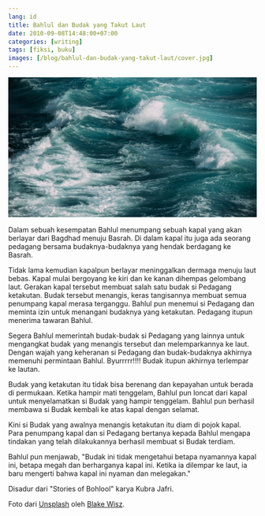 ```yaml
---
lang: id
title: Bahlul dan Budak yang Takut Laut
date: 2010-09-08T14:48:00+07:00
categories: [writing]
tags: [fiksi, buku]
images: [/blog/bahlul-dan-budak-yang-takut-laut/cover.jpg]
---
```

![Bahlul dan Budak yang Takut Laut](cover.jpg)

Dalam sebuah kesempatan Bahlul menumpang sebuah kapal yang akan berlayar dari Bagdhad menuju Basrah. Di dalam kapal itu juga ada seorang pedagang bersama budaknya-budaknya yang hendak berdagang ke Basrah.

Tidak lama kemudian kapalpun berlayar meninggalkan dermaga menuju laut bebas. Kapal mulai bergoyang ke kiri dan ke kanan dihempas gelombang laut. Gerakan kapal tersebut membuat salah satu budak si Pedagang ketakutan. Budak tersebut menangis, keras tangisannya membuat semua penumpang kapal merasa terganggu. Bahlul pun menemui si Pedagang dan meminta izin untuk menangani budaknya yang ketakutan. Pedagang itupun menerima tawaran Bahlul.

Segera Bahlul memerintah budak-budak si Pedagang yang lainnya untuk mengangkat budak yang menangis tersebut dan melemparkannya ke laut. Dengan wajah yang keheranan si Pedagang dan budak-budaknya akhirnya memenuhi permintaan Bahlul. Byurrrrr!!!! Budak itupun akhirnya terlempar ke lautan.

Budak yang ketakutan itu tidak bisa berenang dan kepayahan untuk berada di permukaan. Ketika hampir mati tenggelam, Bahlul pun loncat dari kapal untuk menyelamatkan si Budak yang hampir tenggelam. Bahlul pun berhasil membawa si Budak kembali ke atas kapal dengan selamat.

Kini si Budak yang awalnya menangis ketakutan itu diam di pojok kapal. Para penumpang kapal dan si Pedagang bertanya kepada Bahlul mengapa tindakan yang telah dilakukannya berhasil membuat si Budak terdiam.

Bahlul pun menjawab, "Budak ini tidak mengetahui betapa nyamannya kapal ini, betapa megah dan berharganya kapal ini. Ketika ia dilempar ke laut, ia baru mengerti bahwa kapal ini nyaman dan melegakan."

Disadur dari "Stories of Bohlool" karya Kubra Jafri.

Foto dari [Unsplash](https://unsplash.com/photos/2wd0CwmmloM) oleh [Blake Wisz](https://unsplash.com/@blakewisz).
